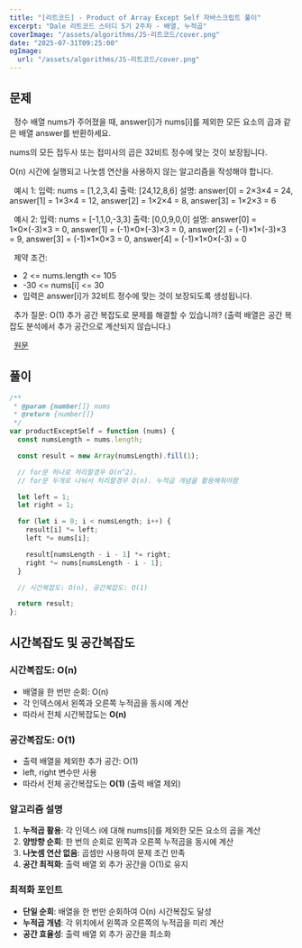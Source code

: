```yaml
---
title: "[리트코드] - Product of Array Except Self 자바스크립트 풀이"
excerpt: "Dale 리트코드 스터디 5기 2주차 - 배열, 누적곱"
coverImage: "/assets/algorithms/JS-리트코드/cover.png"
date: "2025-07-31T09:25:00"
ogImage:
  url: "/assets/algorithms/JS-리트코드/cover.png"
---
```


## 문제

&nbsp;
정수 배열 nums가 주어졌을 때, answer[i]가 nums[i]를 제외한 모든 요소의 곱과 같은 배열 answer를 반환하세요.

nums의 모든 접두사 또는 접미사의 곱은 32비트 정수에 맞는 것이 보장됩니다.

O(n) 시간에 실행되고 나눗셈 연산을 사용하지 않는 알고리즘을 작성해야 합니다.

&nbsp;
예시 1:
입력: nums = [1,2,3,4]
출력: [24,12,8,6]
설명: answer[0] = 2×3×4 = 24, answer[1] = 1×3×4 = 12, answer[2] = 1×2×4 = 8, answer[3] = 1×2×3 = 6

&nbsp;
예시 2:
입력: nums = [-1,1,0,-3,3]
출력: [0,0,9,0,0]
설명: answer[0] = 1×0×(-3)×3 = 0, answer[1] = (-1)×0×(-3)×3 = 0, answer[2] = (-1)×1×(-3)×3 = 9, answer[3] = (-1)×1×0×3 = 0, answer[4] = (-1)×1×0×(-3) = 0

&nbsp;
제약 조건:

- 2 <= nums.length <= 105
- -30 <= nums[i] <= 30
- 입력은 answer[i]가 32비트 정수에 맞는 것이 보장되도록 생성됩니다.

&nbsp;
추가 질문: O(1) 추가 공간 복잡도로 문제를 해결할 수 있습니까? (출력 배열은 공간 복잡도 분석에서 추가 공간으로 계산되지 않습니다.)

&nbsp;
[원문](https://leetcode.com/problems/product-of-array-except-self/description/)

## 풀이

```javascript
/**
 * @param {number[]} nums
 * @return {number[]}
 */
var productExceptSelf = function (nums) {
  const numsLength = nums.length;

  const result = new Array(numsLength).fill(1);

  // for문 하나로 처리할경우 O(n^2).
  // for문 두개로 나눠서 처리할경우 O(n). 누적곱 개념을 활용해줘야함

  let left = 1;
  let right = 1;

  for (let i = 0; i < numsLength; i++) {
    result[i] *= left;
    left *= nums[i];

    result[numsLength - i - 1] *= right;
    right *= nums[numsLength - i - 1];
  }

  // 시간복잡도: O(n), 공간복잡도: O(1)

  return result;
};
```

## 시간복잡도 및 공간복잡도

### 시간복잡도: O(n)

- 배열을 한 번만 순회: O(n)
- 각 인덱스에서 왼쪽과 오른쪽 누적곱을 동시에 계산
- 따라서 전체 시간복잡도는 **O(n)**

### 공간복잡도: O(1)

- 출력 배열을 제외한 추가 공간: O(1)
- left, right 변수만 사용
- 따라서 전체 공간복잡도는 **O(1)** (출력 배열 제외)

### 알고리즘 설명

1. **누적곱 활용**: 각 인덱스 i에 대해 nums[i]를 제외한 모든 요소의 곱을 계산
2. **양방향 순회**: 한 번의 순회로 왼쪽과 오른쪽 누적곱을 동시에 계산
3. **나눗셈 연산 없음**: 곱셈만 사용하여 문제 조건 만족
4. **공간 최적화**: 출력 배열 외 추가 공간을 O(1)로 유지

### 최적화 포인트

- **단일 순회**: 배열을 한 번만 순회하여 O(n) 시간복잡도 달성
- **누적곱 개념**: 각 위치에서 왼쪽과 오른쪽의 누적곱을 미리 계산
- **공간 효율성**: 출력 배열 외 추가 공간을 최소화
